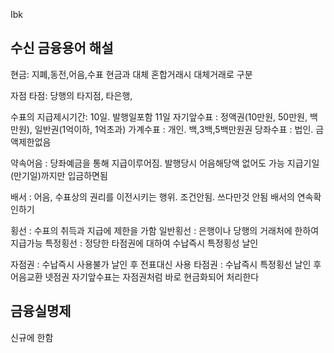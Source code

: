 Ibk

## 수신 금융용어 해설
현금: 지폐,동전,어음,수표
현금과 대체 혼합거래시 대체거래로 구분

자점
타점: 당행의 타지점, 타은행,

수표의 지급제시기간: 10일. 발행일포함 11일
자기앞수표 : 정액권(10만원, 50만원, 백만원), 일반권(1억이하, 1억초과)
가계수표 : 개인. 백,3백,5백만원권
당좌수표 : 법인. 금액제한없음

약속어음 : 당좌예금을 통해 지급이루어짐. 발행당시 어음해당액 없어도 가능 지급기일(만기일)까지만 입금하면됨

배서 : 어음, 수표상의 권리를 이전시키는 행위. 조건안됨. 쓰다만것 안됨
배서의 연속확인하기 

횡선 : 수표의 취득과 지급에 제한을 가함 
일반횡선 : 은행이나 당행의 거래처에 한하여 지급가능
특정횡선 : 정당한 타점권에 대하여 수납즉시 특정횡성 날인

자점권 : 수납즉시 사용불가 날인 후 전표대신 사용
타점권 : 수납즉시 특정횡선 날인 후 어음교환
넷점권 자기앞수표는 자점권처럼 바로 현금화되어 처리한다


## 금융실명제

신규에 한함 
